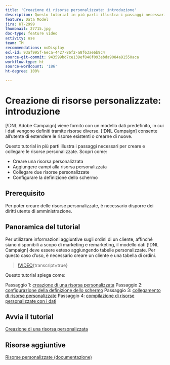 ```yaml
---
title: 'Creazione di risorse personalizzate: introduzione'
description: Questo tutorial in più parti illustra i passaggi necessari per creare e collegare le risorse personalizzate.
feature: Data Model
jira: KT-2999
thumbnail: 27715.jpg
doc-type: feature video
activity: use
team: TM
recommendations: noDisplay
exl-id: 93af995f-6eca-4427-86f2-a8f63ae6b9c4
source-git-commit: 943599bd7ce139ef846f093ebda9084a91550aca
workflow-type: ht
source-wordcount: '186'
ht-degree: 100%

---
```


# Creazione di risorse personalizzate: introduzione

[!DNL Adobe Campaign] viene fornito con un modello dati predefinito, in cui i dati vengono definiti tramite risorse diverse. [!DNL Campaign] consente all’utente di estendere le risorse esistenti o crearne di nuove.

Questo tutorial in più parti illustra i passaggi necessari per creare e collegare le risorse personalizzate.
Scopri come:

* Creare una risorsa personalizzata
* Aggiungere campi alla risorsa personalizzata
* Collegare due risorse personalizzate
* Configurare la definizione dello schermo

## Prerequisito

Per poter creare delle risorse personalizzate, è necessario disporre dei diritti utente di amministrazione.

## Panoramica del tutorial

Per utilizzare informazioni aggiuntive sugli ordini di un cliente, affinché siano disponibili a scopo di marketing e remarketing, il modello dati [!DNL Campaign] deve essere esteso aggiungendo tabelle personalizzate. Per questo caso d’uso, è necessario creare un cliente e una tabella di ordini.

>[!VIDEO](https://video.tv.adobe.com/v/27715?learn=on){transcript=true}

Questo tutorial spiega come:

Passaggio 1: [creazione di una risorsa personalizzata](./creating-a-custom-resource.md)
Passaggio 2: [configurazione della definizione dello schermo](./configuring-a-screen-definition-for-a-custom-resource.md)
Passaggio 3: [collegamento di risorse personalizzate](./linking-custom-resources.md)
Passaggio 4: [compilazione di risorse personalizzate con i dati](./populate-custom-resources-with-data.md)

## Avvia il tutorial

[Creazione di una risorsa personalizzata](./creating-a-custom-resource.md)

## Risorse aggiuntive

[Risorse personalizzate (documentazione)](https://experienceleague.adobe.com/docs/campaign-standard/using/working-with-apis/global-concepts/custom-resources.html?lang=it)
